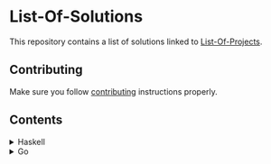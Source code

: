 # List-Of-Solutions

This repository contains a list of solutions linked to [List-Of-Projects](https://github.com/Dmitriy-Vas/List-Of-Projects). 

## Contributing

Make sure you follow [contributing](https://github.com/Dmitriy-Vas/List-Of-Projects/blob/master/CONTRIBUTING.md) instructions properly.

## Contents

<details>
<summary>Haskell</summary>

[Dmitriy-Vas](https://github.com/Dmitriy-Vas/List-Of-Solutions/tree/master/Haskell/Dmitriy-Vas)

</details>

<details>
<summary>Go</summary>

[Dmitriy-Vas](https://github.com/Dmitriy-Vas/List-Of-Solutions/tree/master/Go/Dmitriy-Vas)

</details>
